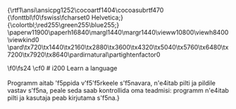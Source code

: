{\rtf1\ansi\ansicpg1252\cocoartf1404\cocoasubrtf470
{\fonttbl\f0\fswiss\fcharset0 Helvetica;}
{\colortbl;\red255\green255\blue255;}
\paperw11900\paperh16840\margl1440\margr1440\vieww10800\viewh8400\viewkind0
\pard\tx720\tx1440\tx2160\tx2880\tx3600\tx4320\tx5040\tx5760\tx6480\tx7200\tx7920\tx8640\pardirnatural\partightenfactor0

\f0\fs24 \cf0 # i200 Learn a language\
\
Programm aitab \'f5ppida v\'f5\'f5rkeele s\'f5navara, n\'e4itab pilti ja pildile vastav s\'f5na, peale seda saab kontrollida oma teadmisi: programm n\'e4itab pilti ja kasutaja peab kirjutama s\'f5na.}